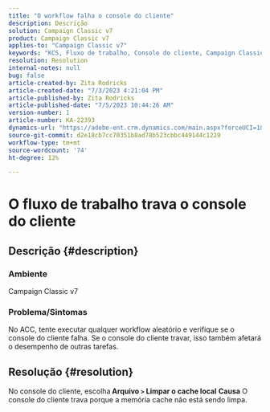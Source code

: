 ```yaml
---
title: "O workflow falha o console do cliente"
description: Descrição
solution: Campaign Classic v7
product: Campaign Classic v7
applies-to: "Campaign Classic v7"
keywords: "KCS, Fluxo de trabalho, Console do cliente, Campaign Classic"
resolution: Resolution
internal-notes: null
bug: false
article-created-by: Zita Rodricks
article-created-date: "7/3/2023 4:21:04 PM"
article-published-by: Zita Rodricks
article-published-date: "7/5/2023 10:44:26 AM"
version-number: 1
article-number: KA-22393
dynamics-url: "https://adobe-ent.crm.dynamics.com/main.aspx?forceUCI=1&pagetype=entityrecord&etn=knowledgearticle&id=2477b499-bd19-ee11-8f6e-6045bd006268"
source-git-commit: d2e18cb7cc70351b8ad78b523cbbc449144c1229
workflow-type: tm+mt
source-wordcount: '74'
ht-degree: 12%

---
```


# O fluxo de trabalho trava o console do cliente

## Descrição {#description}


### <b>Ambiente </b>

Campaign Classic v7

### <b>Problema/Sintomas</b>

No ACC, tente executar qualquer workflow aleatório e verifique se o console do cliente falha. Se o console do cliente travar, isso também afetará o desempenho de outras tarefas.






## Resolução {#resolution}


No console do cliente, escolha<b> Arquivo `>`  Limpar o cache local</b>
<b>Causa</b>
O console do cliente trava porque a memória cache não está sendo limpa.
